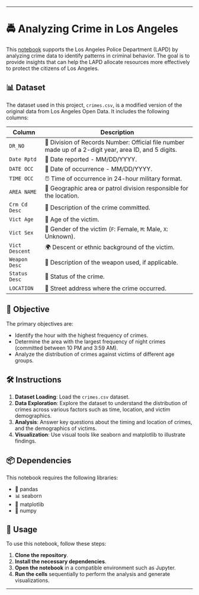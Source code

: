 
---

# 🚔 Analyzing Crime in Los Angeles

This [notebook](workspace/notebook.ipynb) supports the Los Angeles Police Department (LAPD) by analyzing crime data to identify patterns in criminal behavior. The goal is to provide insights that can help the LAPD allocate resources more effectively to protect the citizens of Los Angeles.

## 📊 Dataset

The dataset used in this project, `crimes.csv`, is a modified version of the original data from Los Angeles Open Data. It includes the following columns:

| Column               | Description                                                                                             |
|----------------------|---------------------------------------------------------------------------------------------------------|
| `DR_NO`              | 📁 Division of Records Number: Official file number made up of a 2-digit year, area ID, and 5 digits.    |
| `Date Rptd`          | 📅 Date reported - MM/DD/YYYY.                                                                           |
| `DATE OCC`           | 📆 Date of occurrence - MM/DD/YYYY.                                                                      |
| `TIME OCC`           | ⏰ Time of occurrence in 24-hour military format.                                                        |
| `AREA NAME`          | 🌆 Geographic area or patrol division responsible for the location.                                      |
| `Crm Cd Desc`        | 📝 Description of the crime committed.                                                                   |
| `Vict Age`           | 🎂 Age of the victim.                                                                                    |
| `Vict Sex`           | 🚻 Gender of the victim (`F`: Female, `M`: Male, `X`: Unknown).                                          |
| `Vict Descent`       | 🌍 Descent or ethnic background of the victim.                                                           |
| `Weapon Desc`        | 🔪 Description of the weapon used, if applicable.                                                        |
| `Status Desc`        | 📜 Status of the crime.                                                                                  |
| `LOCATION`           | 🏢 Street address where the crime occurred.                                                              |

## 🎯 Objective

The primary objectives are:

- Identify the hour with the highest frequency of crimes.
- Determine the area with the largest frequency of night crimes (committed between 10 PM and 3:59 AM).
- Analyze the distribution of crimes against victims of different age groups.

## 🛠️ Instructions

1. **Dataset Loading**: Load the `crimes.csv` dataset.
2. **Data Exploration**: Explore the dataset to understand the distribution of crimes across various factors such as time, location, and victim demographics.
3. **Analysis**: Answer key questions about the timing and location of crimes, and the demographics of victims.
4. **Visualization**: Use visual tools like seaborn and matplotlib to illustrate findings.

## 📦 Dependencies

This notebook requires the following libraries:

- 🐼 pandas
- 📊 seaborn
- 🎨 matplotlib
- 🔢 numpy

## 🚀 Usage

To use this notebook, follow these steps:

1. **Clone the repository**.
2. **Install the necessary dependencies**.
3. **Open the notebook** in a compatible environment such as Jupyter.
4. **Run the cells** sequentially to perform the analysis and generate visualizations.

---

